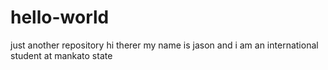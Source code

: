 # hello-world
just another repository
hi therer my name is jason and i am an international student at mankato state
